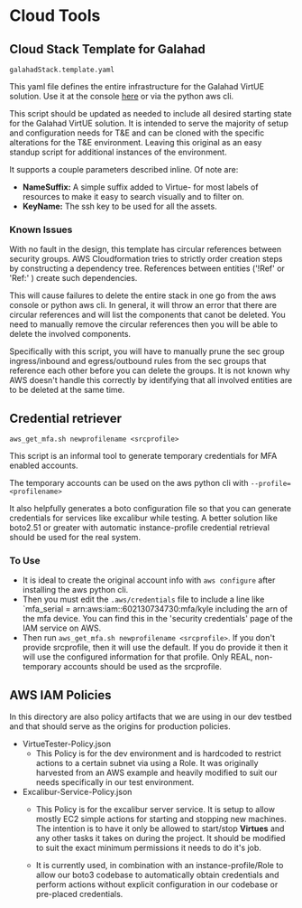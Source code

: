 # Cloud Tools

## Cloud Stack Template for Galahad

`galahadStack.template.yaml`

This yaml file defines the entire infrastructure for the Galahad VirtUE solution.
Use it at the console [here](https://console.aws.amazon.com/cloudformation/home?region=us-east-1#/stacks)
or via the python aws cli.

This script should be updated as needed to include all desired starting state 
for the Galahad VirtUE solution.  It is intended to serve the majority of setup
and configuration needs for T&E and can be cloned with the specific alterations
for the T&E environment.  Leaving this original as an easy standup script for 
additional instances of the environment.

It supports a couple parameters described inline.  Of note are:
* **NameSuffix:** A simple suffix added to Virtue- for most labels of resources
to make it easy to search visually and to filter on.
* **KeyName:** The ssh key to be used for all the assets.

### Known Issues

With no fault in the design, this template has circular references between 
security groups.  AWS Cloudformation tries to strictly order creation steps by
 constructing a dependency tree.  References between entities ('!Ref' or 'Ref:'
) create such dependencies.

This will cause failures to delete the entire stack in one go from the 
aws console or python aws cli.  In general, it will throw an error that there
 are circular references and will list the components that canot be deleted. 
You need to manually remove the circular references then you will be able to 
delete the involved components.

Specifically with this script, you will have to manually prune the sec group
ingress/inbound and egress/outbound rules from the sec groups that reference
each other before you can delete the groups.  It is not known why AWS doesn't 
handle this correctly by identifying that all involved entities are to be 
deleted at the same time.

## Credential retriever

`aws_get_mfa.sh newprofilename <srcprofile>`

This script is an informal tool to generate temporary credentials for MFA 
enabled accounts.  

The temporary accounts can be used on the aws python cli with 
`--profile=<profilename>`

It also helpfully generates a boto configuration file so that you can generate
credentials for services like excalibur while testing.  A better solution like
boto2.51 or greater with automatic instance-profile credential retrieval 
should be used for the real system.

### To Use
* It is ideal to create the original account info with `aws configure` after
 installing the aws python cli.  
* Then you must edit the `.aws/credentials` file to include a line like
`mfa_serial = arn:aws:iam::602130734730:mfa/kyle including the arn of the mfa
 device.  You can find this in the 'security credentials' page of the IAM 
service on AWS.
* Then run `aws_get_mfa.sh newprofilename <srcprofile>`.  If you don't provide
 srcprofile, then it will use the default.  If you do provide it then it will
 use the configured information for that profile.  Only REAL, non-temporary
accounts should be used as the srcprofile.

## AWS IAM Policies
In this directory are also policy artifacts that we are using in our dev 
testbed and that should serve as the origins for production policies.

* VirtueTester-Policy.json
  * This Policy is for the dev environment and is hardcoded to restrict actions
to a certain subnet via using a Role.  It was originally harvested from an AWS 
example and heavily modified to suit our needs specifically in our test 
environment.
* Excalibur-Service-Policy.json
  * This Policy is for the excalibur server service.  It is setup to allow 
mostly EC2 simple actions for starting and stopping new machines.  The 
intention is to have it only be allowed to start/stop **Virtues** and any
other tasks it takes on during the project.  It should be modified to suit the
 exact minimum permissions it needs to do it's job.

  * It is currently used, in combination with an instance-profile/Role to allow our
boto3 codebase to automatically obtain credentials and perform actions without
explicit configuration in our codebase or pre-placed credentials.
